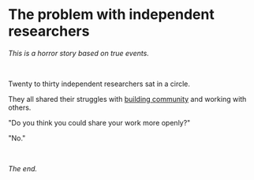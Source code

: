# The problem with independent researchers

*This is a horror story based on true events.*

<br>

Twenty to thirty independent researchers sat in a circle.

They all shared their struggles with [building community](https://www.todepond.com/wikiblogarden/blending/goals/community/) and working with others. 

"Do you think you could share your work more openly?"

"No."

<br>

*The end.*
